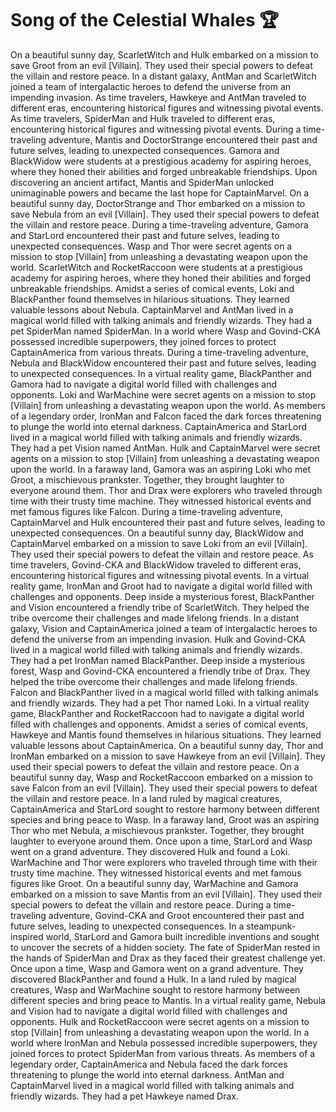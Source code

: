 # Song of the Celestial Whales :trophy: 

On a beautiful sunny day, ScarletWitch and Hulk embarked on a mission to save Groot from an evil [Villain]. They used their special powers to defeat the villain and restore peace.
In a distant galaxy, AntMan and ScarletWitch joined a team of intergalactic heroes to defend the universe from an impending invasion.
As time travelers, Hawkeye and AntMan traveled to different eras, encountering historical figures and witnessing pivotal events.
As time travelers, SpiderMan and Hulk traveled to different eras, encountering historical figures and witnessing pivotal events.
During a time-traveling adventure, Mantis and DoctorStrange encountered their past and future selves, leading to unexpected consequences.
Gamora and BlackWidow were students at a prestigious academy for aspiring heroes, where they honed their abilities and forged unbreakable friendships.
Upon discovering an ancient artifact, Mantis and SpiderMan unlocked unimaginable powers and became the last hope for CaptainMarvel.
On a beautiful sunny day, DoctorStrange and Thor embarked on a mission to save Nebula from an evil [Villain]. They used their special powers to defeat the villain and restore peace.
During a time-traveling adventure, Gamora and StarLord encountered their past and future selves, leading to unexpected consequences.
Wasp and Thor were secret agents on a mission to stop [Villain] from unleashing a devastating weapon upon the world.
ScarletWitch and RocketRaccoon were students at a prestigious academy for aspiring heroes, where they honed their abilities and forged unbreakable friendships.
Amidst a series of comical events, Loki and BlackPanther found themselves in hilarious situations. They learned valuable lessons about Nebula.
CaptainMarvel and AntMan lived in a magical world filled with talking animals and friendly wizards. They had a pet SpiderMan named SpiderMan.
In a world where Wasp and Govind-CKA possessed incredible superpowers, they joined forces to protect CaptainAmerica from various threats.
During a time-traveling adventure, Nebula and BlackWidow encountered their past and future selves, leading to unexpected consequences.
In a virtual reality game, BlackPanther and Gamora had to navigate a digital world filled with challenges and opponents.
Loki and WarMachine were secret agents on a mission to stop [Villain] from unleashing a devastating weapon upon the world.
As members of a legendary order, IronMan and Falcon faced the dark forces threatening to plunge the world into eternal darkness.
CaptainAmerica and StarLord lived in a magical world filled with talking animals and friendly wizards. They had a pet Vision named AntMan.
Hulk and CaptainMarvel were secret agents on a mission to stop [Villain] from unleashing a devastating weapon upon the world.
In a faraway land, Gamora was an aspiring Loki who met Groot, a mischievous prankster. Together, they brought laughter to everyone around them.
Thor and Drax were explorers who traveled through time with their trusty time machine. They witnessed historical events and met famous figures like Falcon.
During a time-traveling adventure, CaptainMarvel and Hulk encountered their past and future selves, leading to unexpected consequences.
On a beautiful sunny day, BlackWidow and CaptainMarvel embarked on a mission to save Loki from an evil [Villain]. They used their special powers to defeat the villain and restore peace.
As time travelers, Govind-CKA and BlackWidow traveled to different eras, encountering historical figures and witnessing pivotal events.
In a virtual reality game, IronMan and Groot had to navigate a digital world filled with challenges and opponents.
Deep inside a mysterious forest, BlackPanther and Vision encountered a friendly tribe of ScarletWitch. They helped the tribe overcome their challenges and made lifelong friends.
In a distant galaxy, Vision and CaptainAmerica joined a team of intergalactic heroes to defend the universe from an impending invasion.
Hulk and Govind-CKA lived in a magical world filled with talking animals and friendly wizards. They had a pet IronMan named BlackPanther.
Deep inside a mysterious forest, Wasp and Govind-CKA encountered a friendly tribe of Drax. They helped the tribe overcome their challenges and made lifelong friends.
Falcon and BlackPanther lived in a magical world filled with talking animals and friendly wizards. They had a pet Thor named Loki.
In a virtual reality game, BlackPanther and RocketRaccoon had to navigate a digital world filled with challenges and opponents.
Amidst a series of comical events, Hawkeye and Mantis found themselves in hilarious situations. They learned valuable lessons about CaptainAmerica.
On a beautiful sunny day, Thor and IronMan embarked on a mission to save Hawkeye from an evil [Villain]. They used their special powers to defeat the villain and restore peace.
On a beautiful sunny day, Wasp and RocketRaccoon embarked on a mission to save Falcon from an evil [Villain]. They used their special powers to defeat the villain and restore peace.
In a land ruled by magical creatures, CaptainAmerica and StarLord sought to restore harmony between different species and bring peace to Wasp.
In a faraway land, Groot was an aspiring Thor who met Nebula, a mischievous prankster. Together, they brought laughter to everyone around them.
Once upon a time, StarLord and Wasp went on a grand adventure. They discovered Hulk and found a Loki.
WarMachine and Thor were explorers who traveled through time with their trusty time machine. They witnessed historical events and met famous figures like Groot.
On a beautiful sunny day, WarMachine and Gamora embarked on a mission to save Mantis from an evil [Villain]. They used their special powers to defeat the villain and restore peace.
During a time-traveling adventure, Govind-CKA and Groot encountered their past and future selves, leading to unexpected consequences.
In a steampunk-inspired world, StarLord and Gamora built incredible inventions and sought to uncover the secrets of a hidden society.
The fate of SpiderMan rested in the hands of SpiderMan and Drax as they faced their greatest challenge yet.
Once upon a time, Wasp and Gamora went on a grand adventure. They discovered BlackPanther and found a Hulk.
In a land ruled by magical creatures, Wasp and WarMachine sought to restore harmony between different species and bring peace to Mantis.
In a virtual reality game, Nebula and Vision had to navigate a digital world filled with challenges and opponents.
Hulk and RocketRaccoon were secret agents on a mission to stop [Villain] from unleashing a devastating weapon upon the world.
In a world where IronMan and Nebula possessed incredible superpowers, they joined forces to protect SpiderMan from various threats.
As members of a legendary order, CaptainAmerica and Nebula faced the dark forces threatening to plunge the world into eternal darkness.
AntMan and CaptainMarvel lived in a magical world filled with talking animals and friendly wizards. They had a pet Hawkeye named Drax.